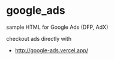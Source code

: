 # google_ads
sample HTML for Google Ads (DFP, AdX)

checkout ads directly with
* http://google-ads.vercel.app/

